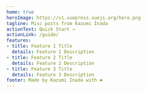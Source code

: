 ```yaml
---
home: true
heroImage: https://v1.vuepress.vuejs.org/hero.png
tagline: Misc posts from Kazumi Inada
actionText: Quick Start →
actionLink: /guide/
features:
- title: Feature 1 Title
  details: Feature 1 Description
- title: Feature 2 Title
  details: Feature 2 Description
- title: Feature 3 Title
  details: Feature 3 Description
footer: Made by Kazumi Inada with ❤️
---
```

